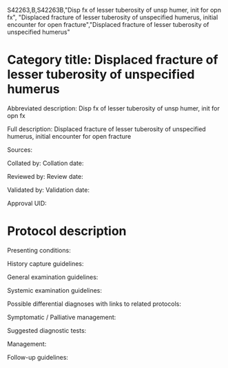 S42263,B,S42263B,"Disp fx of lesser tuberosity of unsp humer, init for opn fx", "Displaced fracture of lesser tuberosity of unspecified humerus, initial encounter for open fracture","Displaced fracture of lesser tuberosity of unspecified humerus"
# Category title: Displaced fracture of lesser tuberosity of unspecified humerus

Abbreviated description: Disp fx of lesser tuberosity of unsp humer, init for opn fx

Full description: Displaced fracture of lesser tuberosity of unspecified humerus, initial encounter for open fracture

Sources:

Collated by:
Collation date:

Reviewed by:
Review date:

Validated by:
Validation date:

Approval UID:

# Protocol description

Presenting conditions:

History capture guidelines:

General examination guidelines:

Systemic examination guidelines:

Possible differential diagnoses with links to related protocols:

Symptomatic / Palliative management:

Suggested diagnostic tests:

Management:

Follow-up guidelines:
